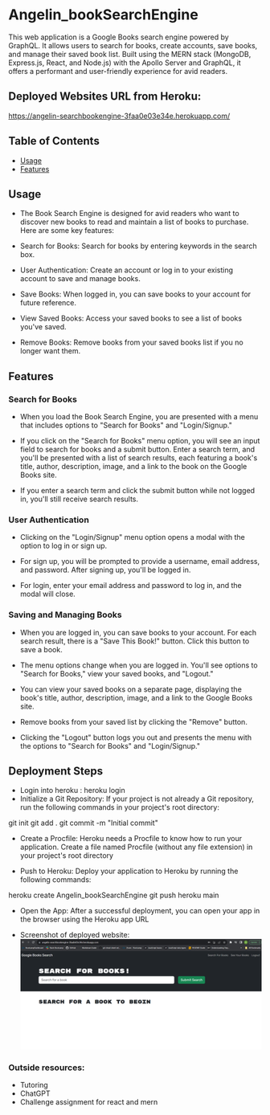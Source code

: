 # Angelin_bookSearchEngine


This web application is a Google Books search engine powered by GraphQL. It allows users to search for books, create accounts, save books, and manage their saved book list. Built using the MERN stack (MongoDB, Express.js, React, and Node.js) with the Apollo Server and GraphQL, it offers a performant and user-friendly experience for avid readers.

## Deployed Websites URL from Heroku: 
https://angelin-searchbookengine-3faa0e03e34e.herokuapp.com/

## Table of Contents

- [Usage](#usage)
- [Features](#features)

## Usage

* The Book Search Engine is designed for avid readers who want to discover new books to read and maintain a list of books to purchase. Here are some key features:

* Search for Books: Search for books by entering keywords in the search box.

* User Authentication: Create an account or log in to your existing account to save and manage books.

* Save Books: When logged in, you can save books to your account for future reference.

* View Saved Books: Access your saved books to see a list of books you've saved.

* Remove Books: Remove books from your saved books list if you no longer want them.

## Features

### Search for Books
* When you load the Book Search Engine, you are presented with a menu that includes options to "Search for Books" and "Login/Signup."

* If you click on the "Search for Books" menu option, you will see an input field to search for books and a submit button. Enter a search term, and you'll be presented with a list of search results, each featuring a book's title, author, description, image, and a link to the book on the Google Books site.

* If you enter a search term and click the submit button while not logged in, you'll still receive search results.

### User Authentication
* Clicking on the "Login/Signup" menu option opens a modal with the option to log in or sign up.

* For sign up, you will be prompted to provide a username, email address, and password. After signing up, you'll be logged in.

* For login, enter your email address and password to log in, and the modal will close.

### Saving and Managing Books
* When you are logged in, you can save books to your account. For each search result, there is a "Save This Book!" button. Click this button to save a book.

* The menu options change when you are logged in. You'll see options to "Search for Books," view your saved books, and "Logout."

* You can view your saved books on a separate page, displaying the book's title, author, description, image, and a link to the Google Books site.

* Remove books from your saved list by clicking the "Remove" button.

* Clicking the "Logout" button logs you out and presents the menu with the options to "Search for Books" and "Login/Signup."


## Deployment Steps

* Login into heroku : heroku login
* Initialize a Git Repository: If your project is not already a Git repository, run the following commands in your project's root directory:

git init
git add .
git commit -m "Initial commit"

* Create a Procfile: Heroku needs a Procfile to know how to run your application. Create a file named Procfile (without any file extension) in your project's root directory

* Push to Heroku: Deploy your application to Heroku by running the following commands:

heroku create Angelin_bookSearchEngine
git push heroku main

* Open the App: After a successful deployment, you can open your app in the browser using the Heroku app URL

* Screenshot of deployed website: 
![DeployedApplicationScreenshot](Angelin_SearchBookEngineDeployed.png)

### Outside resources: 
* Tutoring
* ChatGPT
* Challenge assignment for react and mern
